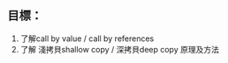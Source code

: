 
## 目標：
1. 了解call by value / call by references
2. 了解 淺拷貝shallow copy / 深拷貝deep copy 原理及方法


<br />  
